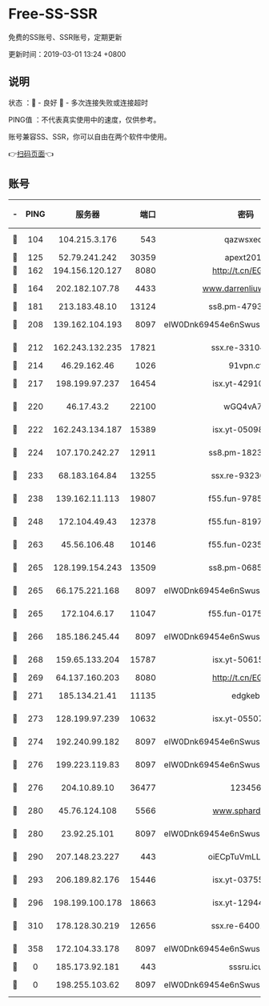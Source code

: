 # Free-SS-SSR

免费的SS账号、SSR账号，定期更新

更新时间：2019-03-01 13:24 +0800

## 说明

状态     ：🙂 - 良好 🙁 - 多次连接失败或连接超时

PING值   ：不代表真实使用中的速度，仅供参考。

账号兼容SS、SSR，你可以自由在两个软件中使用。

👉[扫码页面](https://liesauer.github.io/free-ss-ssr.github.io/)👈

## 账号

|-|PING|服务器|端口|密码|加密方式|区域|
|:----:|:----:|:-----:|-----:|:----:|:----:|:----:|
|🙂|104|104.215.3.176|543|qazwsxedc|aes-256-gcm|JP|
|🙂|125|52.79.241.242|30359|apext2019|chacha20|KR|
|🙂|162|194.156.120.127|8080|http://t.cn/EGJIyrl|rc4-md5|RU|
|🙂|164|202.182.107.78|4433|www.darrenliuwei.com|aes-256-cfb|JP|
|🙂|181|213.183.48.10|13124|ss8.pm-47930159|rc4-md5|RU|
|🙂|208|139.162.104.193|8097|eIW0Dnk69454e6nSwuspv9DmS201tQ0D|aes-256-cfb|JP|
|🙂|212|162.243.132.235|17821|ssx.re-33104069|aes-256-cfb|US|
|🙂|214|46.29.162.46|1026|91vpn.cf|rc4-md5|RU|
|🙂|217|198.199.97.237|16454|isx.yt-42910479|aes-256-cfb|US|
|🙂|220|46.17.43.2|22100|wGQ4vA7D|aes-256-gcm|RU|
|🙂|222|162.243.134.187|15389|isx.yt-05098936|aes-256-cfb|US|
|🙂|224|107.170.242.27|12911|ss8.pm-18239043|aes-256-cfb|US|
|🙂|233|68.183.164.84|13255|ssx.re-93230517|aes-256-cfb|US|
|🙂|238|139.162.11.113|19807|f55.fun-97859727|aes-256-cfb|SG|
|🙂|248|172.104.49.43|12378|f55.fun-81974133|aes-256-cfb|SG|
|🙂|263|45.56.106.48|10146|f55.fun-02359224|aes-256-cfb|US|
|🙂|265|128.199.154.243|13509|ss8.pm-06850813|aes-256-cfb|SG|
|🙂|265|66.175.221.168|8097|eIW0Dnk69454e6nSwuspv9DmS201tQ0D|aes-256-cfb|US|
|🙂|265|172.104.6.17|11047|f55.fun-01756679|aes-256-cfb|US|
|🙂|266|185.186.245.44|8097|eIW0Dnk69454e6nSwuspv9DmS201tQ0D|aes-256-cfb|NL|
|🙂|268|159.65.133.204|15787|isx.yt-50615050|aes-256-cfb|SG|
|🙂|269|64.137.160.203|8080|http://t.cn/EGJIyrl|rc4-md5|CA|
|🙂|271|185.134.21.41|11135|edgkeb|aes-256-cfb|GB|
|🙂|273|128.199.97.239|10632|isx.yt-05507279|aes-256-cfb|SG|
|🙂|274|192.240.99.182|8097|eIW0Dnk69454e6nSwuspv9DmS201tQ0D|aes-256-cfb|US|
|🙂|276|199.223.119.83|8097|eIW0Dnk69454e6nSwuspv9DmS201tQ0D|aes-256-cfb|US|
|🙂|276|204.10.89.10|36477|123456|aes-256-cfb|US|
|🙂|280|45.76.124.108|5566|www.sphard.com|aes-256-cfb|AU|
|🙂|280|23.92.25.101|8097|eIW0Dnk69454e6nSwuspv9DmS201tQ0D|aes-256-cfb|US|
|🙂|290|207.148.23.227|443|oiECpTuVmLLxk4Ts|aes-256-cfb|US|
|🙂|293|206.189.82.176|15446|isx.yt-03755202|aes-256-cfb|SG|
|🙂|296|198.199.100.178|18663|isx.yt-12944812|aes-256-cfb|US|
|🙂|310|178.128.30.219|12656|ssx.re-64001982|aes-256-cfb|SG|
|🙂|358|172.104.33.178|8097|eIW0Dnk69454e6nSwuspv9DmS201tQ0D|aes-256-cfb|SG|
|🙁|0|185.173.92.181|443|sssru.icu|rc4-md5|RU|
|🙁|0|198.255.103.62|8097|eIW0Dnk69454e6nSwuspv9DmS201tQ0D|aes-256-cfb|US|
